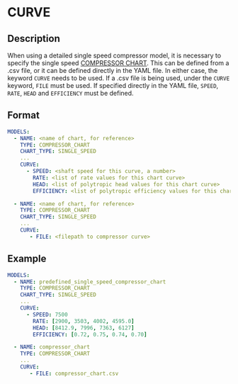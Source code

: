 # CURVE

## Description

When using a detailed single speed compressor model, it is necessary to specify the single speed [COMPRESSOR CHART](/about/modelling/setup/models/compressor_modelling/compressor_charts/index.md#user-defined-single-speed-compressor-chart). This can be defined from a .csv file, or it can be defined directly in the YAML file. 
In either case, the keyword `CURVE` needs to be used. If a .csv file is being used, under the `CURVE` keyword, `FILE` must be used. If specified directly in the YAML file, `SPEED`, `RATE`, `HEAD` and `EFFICIENCY` must be defined.

## Format

~~~~yaml
MODELS:
  - NAME: <name of chart, for reference>
    TYPE: COMPRESSOR_CHART
    CHART_TYPE: SINGLE_SPEED
    ...
    CURVE:
      - SPEED: <shaft speed for this curve, a number>
        RATE: <list of rate values for this chart curve>
        HEAD: <list of polytropic head values for this chart curve>
        EFFICIENCY: <list of polytropic efficiency values for this chart curve>

  - NAME: <name of chart, for reference>
    TYPE: COMPRESSOR_CHART
    CHART_TYPE: SINGLE_SPEED
    ... 
    CURVE:
       - FILE: <filepath to compressor curve>
~~~~

## Example

~~~~yaml
MODELS:
  - NAME: predefined_single_speed_compressor_chart
    TYPE: COMPRESSOR_CHART
    CHART_TYPE: SINGLE_SPEED
    ...
    CURVE:
      - SPEED: 7500
        RATE: [2900, 3503, 4002, 4595.0]
        HEAD: [8412.9, 7996, 7363, 6127]
        EFFICIENCY: [0.72, 0.75, 0.74, 0.70]

  - NAME: compressor_chart
    TYPE: COMPRESSOR_CHART
    ... 
    CURVE:
       - FILE: compressor_chart.csv
~~~~
